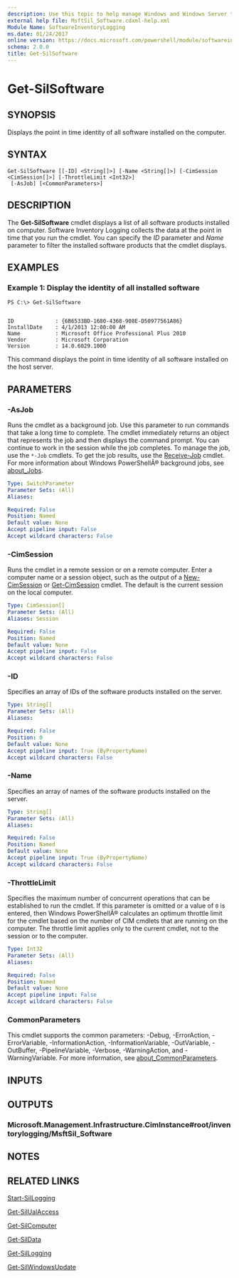 ```yaml
---
description: Use this topic to help manage Windows and Windows Server technologies with Windows PowerShell.
external help file: MsftSil_Software.cdxml-help.xml
Module Name: SoftwareInventoryLogging
ms.date: 01/24/2017
online version: https://docs.microsoft.com/powershell/module/softwareinventorylogging/get-silsoftware?view=windowsserver2016-ps&wt.mc_id=ps-gethelp
schema: 2.0.0
title: Get-SilSoftware
---
```


# Get-SilSoftware

## SYNOPSIS
Displays the point in time identity of all software installed on the computer.

## SYNTAX

```
Get-SilSoftware [[-ID] <String[]>] [-Name <String[]>] [-CimSession <CimSession[]>] [-ThrottleLimit <Int32>]
 [-AsJob] [<CommonParameters>]
```

## DESCRIPTION
The **Get-SilSoftware** cmdlet displays a list of all software products installed on computer.
Software Inventory Logging collects the data at the point in time that you run the cmdlet.
You can specify the *ID* parameter and *Name* parameter to filter the installed software products that the cmdlet displays.

## EXAMPLES

### Example 1: Display the identity of all installed software
```
PS C:\> Get-SilSoftware


ID             : {6B6533BD-1680-4368-908E-D50977561A86}
InstallDate    : 4/1/2013 12:00:00 AM
Name           : Microsoft Office Professional Plus 2010
Vendor         : Microsoft Corporation
Version        : 14.0.6029.1000
```

This command displays the point in time identity of all software installed on the host server.

## PARAMETERS

### -AsJob
Runs the cmdlet as a background job.
Use this parameter to run commands that take a long time to complete. 
 The cmdlet immediately returns an object that represents the job and then displays the command prompt.
You can continue to work in the session while the job completes.
To manage the job, use the `*-Job` cmdlets.
To get the job results, use the [Receive-Job](https://go.microsoft.com/fwlink/?LinkID=113372) cmdlet. 
 For more information about Windows PowerShellÂ® background jobs, see [about_Jobs](https://go.microsoft.com/fwlink/?LinkID=113251).

```yaml
Type: SwitchParameter
Parameter Sets: (All)
Aliases: 

Required: False
Position: Named
Default value: None
Accept pipeline input: False
Accept wildcard characters: False
```

### -CimSession
Runs the cmdlet in a remote session or on a remote computer.
Enter a computer name or a session object, such as the output of a [New-CimSession](https://go.microsoft.com/fwlink/p/?LinkId=227967) or [Get-CimSession](https://go.microsoft.com/fwlink/p/?LinkId=227966) cmdlet.
The default is the current session on the local computer.

```yaml
Type: CimSession[]
Parameter Sets: (All)
Aliases: Session

Required: False
Position: Named
Default value: None
Accept pipeline input: False
Accept wildcard characters: False
```

### -ID
Specifies an array of IDs of the software products installed on the server.

```yaml
Type: String[]
Parameter Sets: (All)
Aliases: 

Required: False
Position: 0
Default value: None
Accept pipeline input: True (ByPropertyName)
Accept wildcard characters: False
```

### -Name
Specifies an array of names of the software products installed on the server.

```yaml
Type: String[]
Parameter Sets: (All)
Aliases: 

Required: False
Position: Named
Default value: None
Accept pipeline input: True (ByPropertyName)
Accept wildcard characters: False
```

### -ThrottleLimit
Specifies the maximum number of concurrent operations that can be established to run the cmdlet.
If this parameter is omitted or a value of `0` is entered, then Windows PowerShellÂ® calculates an optimum throttle limit for the cmdlet based on the number of CIM cmdlets that are running on the computer.
The throttle limit applies only to the current cmdlet, not to the session or to the computer.

```yaml
Type: Int32
Parameter Sets: (All)
Aliases: 

Required: False
Position: Named
Default value: None
Accept pipeline input: False
Accept wildcard characters: False
```

### CommonParameters
This cmdlet supports the common parameters: -Debug, -ErrorAction, -ErrorVariable, -InformationAction, -InformationVariable, -OutVariable, -OutBuffer, -PipelineVariable, -Verbose, -WarningAction, and -WarningVariable. For more information, see [about_CommonParameters](https://go.microsoft.com/fwlink/?LinkID=113216).

## INPUTS

## OUTPUTS

### Microsoft.Management.Infrastructure.CimInstance#root/inventorylogging/MsftSil_Software

## NOTES

## RELATED LINKS

[Start-SilLogging](./Start-SilLogging.md)

[Get-SilUalAccess](./Get-SilUalAccess.md)

[Get-SilComputer](./Get-SilComputer.md)

[Get-SilData](./Get-SilData.md)

[Get-SilLogging](./Get-SilLogging.md)

[Get-SilWindowsUpdate](./Get-SilWindowsUpdate.md)

